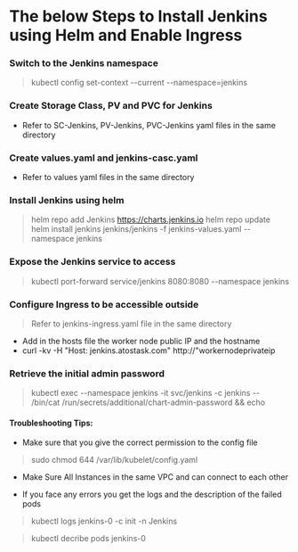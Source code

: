 # The below Steps to Install Jenkins using Helm and Enable Ingress

### Switch to the Jenkins namespace

> kubectl config set-context --current --namespace=jenkins

### Create Storage Class, PV and PVC for Jenkins
- Refer to SC-Jenkins, PV-Jenkins, PVC-Jenkins yaml files in the same directory

### Create values.yaml and jenkins-casc.yaml
- Refer to values yaml files in the same directory

### Install Jenkins using helm
> helm repo add Jenkins https://charts.jenkins.io
> helm repo update
> helm install jenkins jenkins/jenkins -f jenkins-values.yaml --namespace jenkins

### Expose the Jenkins service to access
> kubectl port-forward service/jenkins 8080:8080 --namespace jenkins

### Configure Ingress to be accessible outside
> Refer to jenkins-ingress.yaml file in the same directory
- Add in the hosts file the worker node public IP and the hostname
- curl -kv -H "Host: jenkins.atostask.com" http://"workernodeprivateip		

### Retrieve the initial admin password  
> kubectl exec --namespace jenkins -it svc/jenkins -c jenkins -- /bin/cat /run/secrets/additional/chart-admin-password && echo

#### Troubleshooting Tips:
- Make sure that you give the correct permission to the config file 
> sudo chmod 644 /var/lib/kubelet/config.yaml

- Make Sure All Instances in the same VPC and can connect to each other

- If you face any errors you get the logs and the description of the failed pods
> kubectl logs jenkins-0 -c init -n Jenkins

> kubectl decribe pods jenkins-0
